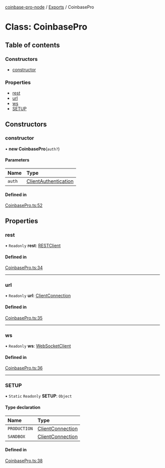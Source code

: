 [coinbase-pro-node](../README.md) / [Exports](../modules.md) / CoinbasePro

# Class: CoinbasePro

## Table of contents

### Constructors

- [constructor](coinbasepro.md#constructor)

### Properties

- [rest](coinbasepro.md#rest)
- [url](coinbasepro.md#url)
- [ws](coinbasepro.md#ws)
- [SETUP](coinbasepro.md#setup)

## Constructors

### constructor

• **new CoinbasePro**(`auth?`)

#### Parameters

| Name   | Type                                                       |
| :----- | :--------------------------------------------------------- |
| `auth` | [ClientAuthentication](../modules.md#clientauthentication) |

#### Defined in

[CoinbasePro.ts:52](https://github.com/bennycode/coinbase-pro-node/blob/4fcd15c/src/CoinbasePro.ts#L52)

## Properties

### rest

• `Readonly` **rest**: [RESTClient](restclient.md)

#### Defined in

[CoinbasePro.ts:34](https://github.com/bennycode/coinbase-pro-node/blob/4fcd15c/src/CoinbasePro.ts#L34)

---

### url

• `Readonly` **url**: [ClientConnection](../interfaces/clientconnection.md)

#### Defined in

[CoinbasePro.ts:35](https://github.com/bennycode/coinbase-pro-node/blob/4fcd15c/src/CoinbasePro.ts#L35)

---

### ws

• `Readonly` **ws**: [WebSocketClient](websocketclient.md)

#### Defined in

[CoinbasePro.ts:36](https://github.com/bennycode/coinbase-pro-node/blob/4fcd15c/src/CoinbasePro.ts#L36)

---

### SETUP

▪ `Static` `Readonly` **SETUP**: `Object`

#### Type declaration

| Name         | Type                                                  |
| :----------- | :---------------------------------------------------- |
| `PRODUCTION` | [ClientConnection](../interfaces/clientconnection.md) |
| `SANDBOX`    | [ClientConnection](../interfaces/clientconnection.md) |

#### Defined in

[CoinbasePro.ts:38](https://github.com/bennycode/coinbase-pro-node/blob/4fcd15c/src/CoinbasePro.ts#L38)
